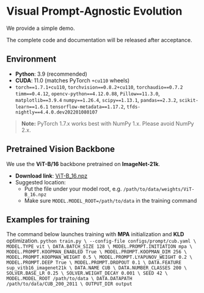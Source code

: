 # Visual Prompt-Agnostic Evolution

We provide a simple demo.

The complete code and documentation will be released after acceptance.

## Environment

- **Python**: 3.9 (recommended)
- **CUDA**: 11.0 (matches PyTorch `+cu110` wheels)
- `torch==1.7.1+cu110`, `torchvision==0.8.2+cu110`, `torchaudio==0.7.2`
`timm==0.4.12`, `opencv-python==4.12.0.88`, `Pillow==11.3.0`, `matplotlib==3.9.4`
`numpy==1.26.4`, `scipy==1.13.1`, `pandas==2.3.2`, `scikit-learn==1.6.1` 
`tensorflow-metadata==1.17.2`, `tfds-nightly==4.4.0.dev202201080107`

> **Note:** PyTorch 1.7.x works best with NumPy 1.x. Please avoid NumPy 2.x.

## Pretrained Vision Backbone

We use the **ViT-B/16** backbone pretrained on **ImageNet-21k**.

- **Download link**: [ViT-B_16.npz](https://storage.googleapis.com/vit_models/imagenet21k/ViT-B_16.npz)
- Suggested location:
  - Put the file under your model root, e.g. `/path/to/data/weights/ViT-B_16.npz`
  - Make sure `MODEL.MODEL_ROOT=/path/to/data` in the training command

## Examples for training 
The command below launches training with **MPA** initialization and **KLD** optimization.
`python train.py \
  --config-file configs/prompt/cub.yaml \
  MODEL.TYPE vit \
  DATA.BATCH_SIZE 128 \
  MODEL.PROMPT.INITIATION mpa \
  MODEL.PROMPT.KOOPMAN_ENABLED True \
  MODEL.PROMPT.KOOPMAN_DIM 256 \
  MODEL.PROMPT.KOOPMAN_WEIGHT 0.5 \
  MODEL.PROMPT.LYAPUNOV_WEIGHT 0.2 \
  MODEL.PROMPT.DEEP True \
  MODEL.PROMPT.DROPOUT 0.1 \
  DATA.FEATURE sup_vitb16_imagenet21k \
  DATA.NAME CUB \
  DATA.NUMBER_CLASSES 200 \
  SOLVER.BASE_LR 0.25 \
  SOLVER.WEIGHT_DECAY 0.001 \
  SEED 42 \
  MODEL.MODEL_ROOT /path/to/data \
  DATA.DATAPATH /path/to/data/CUB_200_2011 \
  OUTPUT_DIR output`
